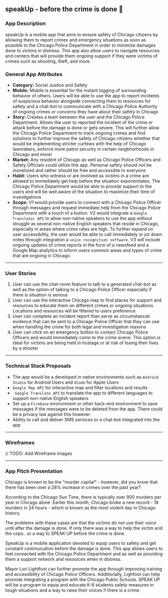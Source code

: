 ## speakUp - before the crime is done 🚨

### App Description
speakUp is a mobile app that aims to ensure safety of Chicago citizens by allowing them to report crimes and emergency situations as soon as possible to the Chicago Police Department in order to minimize damages done to victims in distress. This app also allow users to navigate resources and centers that will provide them ongoing support if they were victims of crimes such as shooting, theft, and more. 

### General App Attributes
- **Category:** Social Justice and Safety
- **Mobile:** Mobile is essential for the instant logging of surrounding behavior of others. Users will be able to use the app to report incidents of suspicious behavior alongside connecting them to resources for safety and a chat-bot to communicate with a Chicago Police Authority of ongoing crimes or concerns they have about their safety in Chicago 
- **Story:** Creates a team between the user and the Chicago Police Department. Allows the user to reported the incident of the crime or attack before the damage is done or gets severe. This will further allow the Chicago Police Department to track ongoing crimes and find solutions to further improve the safety of Chicago citizens whether that would be implementing stricter curfews with the help of Chicago lawmakers, enforce more patrol security in certain neigbhorhoods in Chicago and more!
- **Market:** Any resident of Chicago as well as Chicago Police Officers and Safety Officials could utilize this app. Personal safety should not be monetized and rather should be free and accessible to everyone
- **Habit:** Users who witness or are involved as victims in a crime are allowed to immediately get help before the situation exponentiates. The Chicago Police Department would be able to provide support to the users and will be well aware of the situation to maximize their time of investigations
- **Scope:** V1 would provide users to connect with a Chicago Police Officer through messages and request immediate help from the Chicago Police Department with a touch of a button. V2 would integrate a ```Google Translator API``` to allow non-native speakers to use the app without struggle as several non-native English speakers that reside in Chicago, especially in areas where crime rates are high. To further expand on user accessibility, the user would be able to call immediately or jot down notes through integration a ``voice recognition software``. V3 will include ongoing updates of crime reports in the form of a newsfeed and a Google Map analytics to inform users common areas and types of crime that are ongoing in Chicago.  
---

### User Stories
1. User can use the chat-room feature to talk to a generated chat-bot as well as the option of talking to a Chicago Police Officer especially if there is situation is serious
2. User can use the interactive Chicago map to find places for support and resources to educate them on different crimes or ongoing situations. Locations and resources will be filtered to users preference
3. User can complete an incident report than serve as circumstancial evidence that can be sent to a Chicago Police Officer that they can use when handling the crime for both legal and investigation reasons
4. User can click on an emergency button to contact Chicago Police Officers and would immediately come to the crime scene. This option is ideal for victims are being held in hostage or at risk of losing their lives by a shooter

---
### Technical Stack Proposals
* The app would be a developed in native environments such as ```Android Studio``` for Android Users and ```XCode``` for Apple Users
* ```Google Map API``` for interactive map and filter locations and results 
* ``` Google Translate API``` to translate the app to different languages to support non-native English speakers
* Set up a ```Firebase``` environment or other back-end environment to save messages if the messages were to be deleted from the app. There could be a privacy law against this however
* Ability to call and deliver SMS services or a chat-bot integrated into the app
---

### Wireframes
// TODO: Add Wireframe Images

---
### App Pitch Presentation
Chicago is known to be the "murder capital" - however, did you know that there has been over a 28% increase in crimes over the past year? 

According to the Chicago Sun Time, there is typically over 900 murders per year in Chicago alone. Earlier this month, Chicago broke a new record - 18 murders in 24 hours - which is known as the most violent day in Chicago history. 

The problems with these cases are that the victims do not use their voice until after the damage is done. If only there was a way to help the victim and the cops.. or a way to SPEAK UP before the crime is done.

SpeakUp is a mobile application devoted to equip users to safety and get constant commuication before the damage is done. This app allows users to feel connected with the Chicago Police Department and as well as providing them a support network and resources when in distress. 

Mayor Lori Lightfoot can further promote the app through improving training and accessibility of Chicago Police Officers. Additionally, Lighfoot can help promote integrating a program with the Chicago Public Schools. SPEAK UP will be a program to equip and educate K-8 students safety measures in tough situations and a way to raise their voices if there is a crime. 
